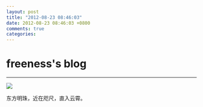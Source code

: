 ```yaml
---
layout: post
title: "2012-08-23 08:46:03"
date: 2012-08-23 08:46:03 +0800
comments: true
categories: 
---
```


# freeness's blog

----------

![](http://okqmqrbgo.bkt.clouddn.com/201208230846031.jpg)

>
东方明珠，近在咫尺，直入云霄。